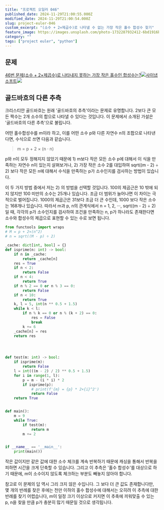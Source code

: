 ```yaml
---
title: "프로젝트 오일러 046"
published_date: 2024-11-29T21:00:55.000Z
modified_date: 2024-11-29T21:00:54.000Z
slug: project-euler-046
custom_excerpt: "(소수 + 2×제곱수)로 나타낼 수 없는 가장 작은 홀수 합성수 찾기"
feature_image: https://images.unsplash.com/photo-1732287932412-6bd1916b19cd?crop=entropy&cs=tinysrgb&fit=max&fm=jpg&ixid=M3wxMTc3M3wwfDF8YWxsfDE2fHx8fHx8fHwxNzMyNDU4ODIxfA&ixlib=rb-4.0.3&q=80&w=2000
category: ""
tags: ["project euler", "python"]
---
```


## 문제

[46번 문제(소수 + 2×제곱수)로 나타내지 못하는 가장 작은 홀수인
합성수는?![](/images/favicon-24_1.ico)사이냅소프트![](/images/euler_portrait-20_1.png)](https://euler.synap.co.kr/problem=46)

## 골드바흐의 다른 추측

크리스티안 골드바흐는 원래 '골드바흐의 추측'이라는 문제로 유명합니다. 2보다 큰 모든 짝수는 2개 소수의 합으로 나타낼 수 있다는
것입니다. 이 문제에서 소개된 가설은 '골드바흐의 다른 추측'으로 불립니다.

어떤 홀수합성수를 m이라 하고, 이를 어떤 소수 p와 다른 자연수 n의 조합으로 나타낸다면, 수식으로 쓰면 다음과 같습니다.

> m = p + 2 × (n · n)

p와 n이 모두 정해지지 않았기 때문에 1) m보다 작은 모든 소수 p에 대해서 이 식을 만족하는 자연수 n이 있는지 살펴보거나, 2) 가장
작은 소수 2를 대입하여 sqrt((m - 2) ÷ 2) 보다 작은 모든 n에 대해서 수식을 만족하는 p가 소수인지를 검사하는 방법이
있습니다.

이 두 가지 방법 중에서 저는 2) 의 방법을 선택할 것입니다. 100의 제곱근은 10 밖에 되지 않지만 100 미만의 소수는 25개나
있습니다. 조금 더 범위가 늘어나면 이 차이는 극적으로 벌어집니다. 1000의 제곱근은 31보다 조금 더 큰 수인데, 1000 보다 작은
소수는 168개나 있습니다. 따라서 m과 p, n의 관계식에서 n = 1, 2, ···, sqrt((m - 2) ÷ 2) 일 때, 각각의
p가 소수인지를 검사하여 조건을 만족하는 n, p가 하나라도 존재한다면 소수와 합성수의 제곱으로 표현할 수 있는 수로 보면 됩니다.

```python
from functools import wraps
# M = p + 2×(n^2)
# n = sqrt((M - p) ÷ 2)

_cache: dict[int, bool] = {}
def isprime(n: int) -> bool:
    if n in _cache:
        return _cache[n]
    res = True
    if n < 2:
        return False
    if n < 4:
        return True
    if n % 2 == 0 or n % 3 == 0:
        return False
    if n < 10:
        return True
    k, l = 5, int(n ** 0.5 + 1.5)
    while k < l:
        if n % k == 0 or n % (k + 2) == 0:
            res = False
            break
        k += 6
    _cache[n] = res
    return res




def test(m: int) -> bool:
    if isprime(m):
        return False
    l = int(((m - 2) / 2) ** 0.5 + 1.5)
    for i in range(1, l):
        p = m - (i * i) * 2
        if isprime(p):
            # print(f'{m} = {p} * 2×{i}^2')
            return False
    return True


def main():
    m = 9
    while True:
        if test(m):
            return m
        m += 2


if __name__ == '__main__':
    print(main())
```
작은 값이지만 같은 값에 대한 소수 체크를 계속 반복하기 때문에 캐싱을 통해서 반복을 피하면 시간을 크게 단축할 수 있습니다. 그리고 이
추측은 '홀수 합성수'를 대상으로 하기 때문에, m이 소수이지 않도록 체크하는 부분도 빼놓지 않아야 합니다.

참고로 이 문제의 답 역시 그리 크지 않은 수입니다. 그 보다 더 큰 값도 존재합니다만, 몇 개의 반례를 찾은 후에는 천만 이하의 홀수
합성수에 대해서는 오히려 이 추측에 대한 반례를 찾기 어렵습니다, m이 일정 크기 이상으로 커지면 이 추축에 끼워맞출 수 있는 p, n을
찾을 만큼 p가 충분히 많기 때문일 것으로 생각됩니다.

